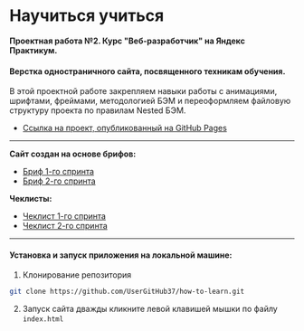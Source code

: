 # Научиться учиться

**Проектная работа №2. Курс "Веб-разработчик" на Яндекс Практикум.**

#### Верстка одностраничного сайта, посвященного техникам обучения.

В этой проектной работе закрепляем навыки работы с анимациями, шрифтами, фреймами, методологией БЭМ и переоформляем файловую структуру проекта по правилам Nested БЭМ.

* [Ссылка на проект, опубликованный на GitHub Pages](https://usergithub37.github.io/how-to-learn/index.html)

* * *

**Сайт создан на основе брифов:**

* [Бриф 1-го спринта](https://code.s3.yandex.net/web-developer/project-1/sprint-1-brief.pdf)
* [Бриф 2-го спринта](https://code.s3.yandex.net/web-developer/project-1/sprint-2-brief.pdf)

**Чеклисты:**

* [Чеклист 1-го спринта](https://code.s3.yandex.net/web-developer/checklists-pdf/new-program/checklist-1.pdf)
* [Чеклист 2-го спринта](https://code.s3.yandex.net/web-developer/checklists-pdf/new-program/checklist-2.pdf)

* * *

#### Установка и запуск приложения на локальной машине:

1. Клонирование репозитория
```bash
git clone https://github.com/UserGitHub37/how-to-learn.git
```

2. Запуск сайта
дважды кликните левой клавишей мышки по файлу `index.html`
